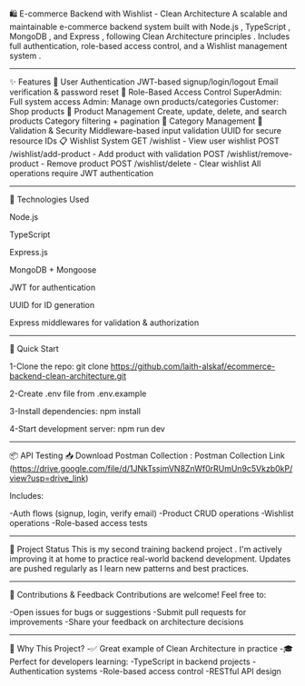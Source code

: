 🛍️ E-commerce Backend with Wishlist - Clean Architecture
A scalable and maintainable e-commerce backend system built with Node.js , TypeScript , MongoDB , and Express , following Clean Architecture principles . Includes full authentication, role-based access control, and a Wishlist management system .
_____________________________________________________________________________________________________________
✨ Features
🔐 User Authentication
JWT-based signup/login/logout
Email verification & password reset
👥 Role-Based Access Control
SuperAdmin: Full system access
Admin: Manage own products/categories
Customer: Shop products
🛒 Product Management
Create, update, delete, and search products
Category filtering + pagination
📁 Category Management
🧪 Validation & Security
Middleware-based input validation
UUID for secure resource IDs
📋 Wishlist System
GET /wishlist - View user wishlist
POST /wishlist/add-product - Add product with validation
POST /wishlist/remove-product - Remove product
POST /wishlist/delete - Clear wishlist
All operations require JWT authentication
_____________________________________________________________________________________________________________

🧪 Technologies Used

Node.js

TypeScript

Express.js

MongoDB + Mongoose

JWT for authentication

UUID for ID generation

Express middlewares for validation & authorization
_____________________________________________________________________________________________________________

🚀 Quick Start

 1-Clone the repo:
   git clone https://github.com/laith-alskaf/ecommerce-backend-clean-architecture.git

 2-Create .env file from .env.example

 3-Install dependencies:
   npm install

 4-Start development server:
   npm run dev
_____________________________________________________________________________________________________________

📦 API Testing
📥 Download Postman Collection :
Postman Collection Link
         (https://drive.google.com/file/d/1JNkTssjmVN8ZnWf0rRUmUn9c5Vkzb0kP/view?usp=drive_link)

Includes:

 -Auth flows (signup, login, verify email)
 -Product CRUD operations
 -Wishlist operations
 -Role-based access tests
_____________________________________________________________________________________________________________

📌 Project Status
This is my second training backend project . I'm actively improving it at home to practice real-world backend development. Updates are pushed regularly as I learn new patterns and best practices.
_____________________________________________________________________________________________________________

💬 Contributions & Feedback
Contributions are welcome!
Feel free to:

 -Open issues for bugs or suggestions
 -Submit pull requests for improvements
 -Share your feedback on architecture decisions
 _____________________________________________________________________________________________________________

🎯 Why This Project?
-✅ Great example of Clean Architecture in practice
-🎓 Perfect for developers learning:
      -TypeScript in backend projects
      -Authentication systems
      -Role-based access control
      -RESTful API design